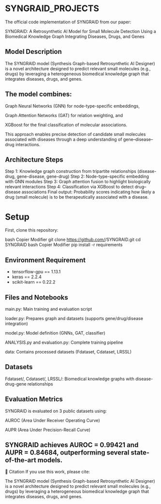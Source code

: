# SYNGRAID_PROJECTS
The official code implementation of SYNGRAID from our paper:

SYNGRAID: A Retrosynthetic AI Model for Small Molecule Detection Using a Biomedical Knowledge Graph Integrating Diseases, Drugs, and Genes

## Model Description
The SYNGRAID model (Synthesis Graph-based Retrosynthetic AI Designer) is a novel architecture designed to predict relevant small molecules (e.g., drugs) by leveraging a heterogeneous biomedical knowledge graph that integrates diseases, drugs, and genes.

## The model combines:

Graph Neural Networks (GNN) for node-type-specific embeddings,

Graph Attention Networks (GAT) for relation weighting, and

XGBoost for the final classification of molecular associations.

This approach enables precise detection of candidate small molecules associated with diseases through a deep understanding of gene–disease–drug interactions.

##  Architecture Steps
Step 1: Knowledge graph construction from tripartite relationships (disease-drug, gene-disease, gene-drug)
Step 2: Node-type-specific embedding with GNN modules
Step 3: Graph attention fusion to highlight biologically relevant interactions
Step 4: Classification via XGBoost to detect drug–disease associations
 Final output: Probability scores indicating how likely a drug (small molecule) is to be therapeutically associated with a disease.

# Setup
First, clone this repository:

bash
Copier
Modifier
git clone https://github.com/<your-org-or-username>/SYNGRAID.git
cd SYNGRAID
bash
Copier
Modifier
pip install -r requirements

## Environment Requirement
- tensorflow-gpu == 1.13.1
- keras == 2.2.4
- scikit-learn == 0.22.2


## Files and Notebooks
main.py: Main training and evaluation script

loader.py: Prepares graph and datasets (supports gene/drug/disease integration)

model.py: Model definition (GNNs, GAT, classifier)

ANALYSIS.py and evaluation.py: Complete training pipeline

data: Contains processed datasets (Fdataset, Cdataset, LRSSL)


## Datasets
Fdataset/, Cdataset/, LRSSL/: Biomedical knowledge graphs with disease-drug-gene relationships


## Evaluation Metrics
SYNGRAID is evaluated on 3 public datasets using:

AUROC (Area Under Receiver Operating Curve)

AUPR (Area Under Precision-Recall Curve)

## SYNGRAID achieves AUROC = 0.99421 and AUPR = 0.84684, outperforming several state-of-the-art models.

📖 Citation
If you use this work, please cite:


The SYNGRAID model (Synthesis Graph-based Retrosynthetic AI Designer) is a novel architecture designed to predict relevant small molecules (e.g., drugs) by leveraging a heterogeneous biomedical knowledge graph that integrates diseases, drugs, and genes.
